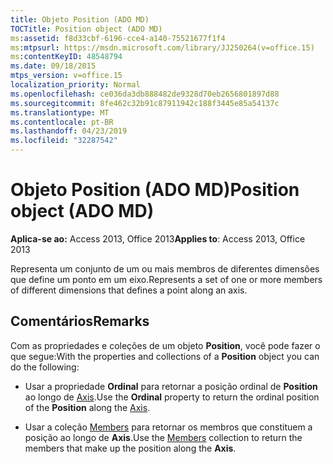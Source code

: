 ```yaml
---
title: Objeto Position (ADO MD)
TOCTitle: Position object (ADO MD)
ms:assetid: f8d33cbf-6196-cce4-a140-75521677f1f4
ms:mtpsurl: https://msdn.microsoft.com/library/JJ250264(v=office.15)
ms:contentKeyID: 48548794
ms.date: 09/18/2015
mtps_version: v=office.15
localization_priority: Normal
ms.openlocfilehash: ce036da3db888482de9328d70eb2656801897d88
ms.sourcegitcommit: 8fe462c32b91c87911942c188f3445e85a54137c
ms.translationtype: MT
ms.contentlocale: pt-BR
ms.lasthandoff: 04/23/2019
ms.locfileid: "32287542"
---
```

# <a name="position-object-ado-md"></a><span data-ttu-id="01060-102">Objeto Position (ADO MD)</span><span class="sxs-lookup"><span data-stu-id="01060-102">Position object (ADO MD)</span></span>


<span data-ttu-id="01060-103">**Aplica-se ao:** Access 2013, Office 2013</span><span class="sxs-lookup"><span data-stu-id="01060-103">**Applies to**: Access 2013, Office 2013</span></span>

<span data-ttu-id="01060-104">Representa um conjunto de um ou mais membros de diferentes dimensões que define um ponto em um eixo.</span><span class="sxs-lookup"><span data-stu-id="01060-104">Represents a set of one or more members of different dimensions that defines a point along an axis.</span></span>

## <a name="remarks"></a><span data-ttu-id="01060-105">Comentários</span><span class="sxs-lookup"><span data-stu-id="01060-105">Remarks</span></span>

<span data-ttu-id="01060-106">Com as propriedades e coleções de um objeto **Position**, você pode fazer o que segue:</span><span class="sxs-lookup"><span data-stu-id="01060-106">With the properties and collections of a **Position** object you can do the following:</span></span>

  - <span data-ttu-id="01060-107">Usar a propriedade **Ordinal** para retornar a posição ordinal de **Position** ao longo de [Axis](axis-object-ado-md.md).</span><span class="sxs-lookup"><span data-stu-id="01060-107">Use the **Ordinal** property to return the ordinal position of the **Position** along the [Axis](axis-object-ado-md.md).</span></span>

  - <span data-ttu-id="01060-108">Usar a coleção [Members](members-collection-ado-md.md) para retornar os membros que constituem a posição ao longo de **Axis**.</span><span class="sxs-lookup"><span data-stu-id="01060-108">Use the [Members](members-collection-ado-md.md) collection to return the members that make up the position along the **Axis**.</span></span>


